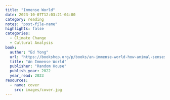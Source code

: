 ```yaml
---
title: "Immense World"
date: 2023-10-07T12:03:21-04:00
category: reading
notes: "post-file-name"
highlights: false
categories:
  - Climate Change
  - Cultural Analysis
book:
  author: "Ed Yong"
  url: "https://bookshop.org/p/books/an-immense-world-how-animal-senses-reveal-the-hidden-realms-around-us-ed-yong/17476424"
  title: "An Immense World"
  publisher: "Random House"
  publish_year: 2022
  year_read: 2023
resources:
  - name: cover
    src: images/cover.jpg
---
```


